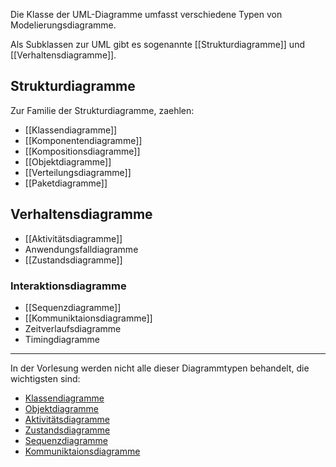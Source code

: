 
Die Klasse der UML-Diagramme umfasst verschiedene Typen von Modelierungsdiagramme.

Als Subklassen zur UML gibt es sogenannte [[Strukturdiagramme]] und [[Verhaltensdiagramme]].

## Strukturdiagramme
Zur Familie der Strukturdiagramme, zaehlen:
- [[Klassendiagramme]]
- [[Komponentendiagramme]]
- [[Kompositionsdiagramme]]
- [[Objektdiagramme]]
- [[Verteilungsdiagramme]]
- [[Paketdiagramme]]

## Verhaltensdiagramme

- [[Aktivitätsdiagramme]]
- Anwendungsfalldiagramme
- [[Zustandsdiagramme]]

### Interaktionsdiagramme

- [[Sequenzdiagramme]]
- [[Kommuniktaionsdiagramme]]
- Zeitverlaufsdiagramme
- Timingdiagramme


---

In der Vorlesung werden nicht alle dieser Diagrammtypen behandelt, die wichtigsten sind:

- [Klassendiagramme](Klassendiagramme.md)
- [Objektdiagramme](Objektdiagramme.md)
- [Aktivitätsdiagramme](Aktivitätsdiagramme.md)
- [Zustandsdiagramme](Zustandsdiagramme.md)
- [Sequenzdiagramme](Sequenzdiagramme.md)
- [Kommuniktaionsdiagramme](Kommuniktaionsdiagramme)
